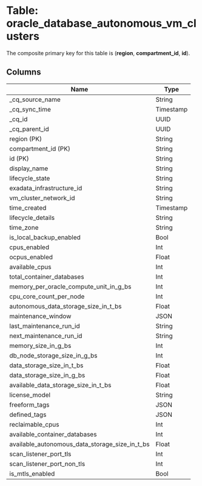 # Table: oracle_database_autonomous_vm_clusters

The composite primary key for this table is (**region**, **compartment_id**, **id**).

## Columns

| Name          | Type          |
| ------------- | ------------- |
|_cq_source_name|String|
|_cq_sync_time|Timestamp|
|_cq_id|UUID|
|_cq_parent_id|UUID|
|region (PK)|String|
|compartment_id (PK)|String|
|id (PK)|String|
|display_name|String|
|lifecycle_state|String|
|exadata_infrastructure_id|String|
|vm_cluster_network_id|String|
|time_created|Timestamp|
|lifecycle_details|String|
|time_zone|String|
|is_local_backup_enabled|Bool|
|cpus_enabled|Int|
|ocpus_enabled|Float|
|available_cpus|Int|
|total_container_databases|Int|
|memory_per_oracle_compute_unit_in_g_bs|Int|
|cpu_core_count_per_node|Int|
|autonomous_data_storage_size_in_t_bs|Float|
|maintenance_window|JSON|
|last_maintenance_run_id|String|
|next_maintenance_run_id|String|
|memory_size_in_g_bs|Int|
|db_node_storage_size_in_g_bs|Int|
|data_storage_size_in_t_bs|Float|
|data_storage_size_in_g_bs|Float|
|available_data_storage_size_in_t_bs|Float|
|license_model|String|
|freeform_tags|JSON|
|defined_tags|JSON|
|reclaimable_cpus|Int|
|available_container_databases|Int|
|available_autonomous_data_storage_size_in_t_bs|Float|
|scan_listener_port_tls|Int|
|scan_listener_port_non_tls|Int|
|is_mtls_enabled|Bool|